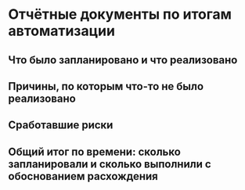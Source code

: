 # Отчётные документы по итогам автоматизации

## Что было запланировано и что реализовано


## Причины, по которым что-то не было реализовано


## Сработавшие риски



## Общий итог по времени: сколько запланировали и сколько выполнили с обоснованием расхождения


